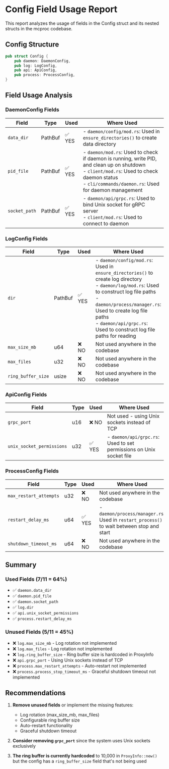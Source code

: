 # Config Field Usage Report

This report analyzes the usage of fields in the Config struct and its nested structs in the mcproc codebase.

## Config Structure

```rust
pub struct Config {
    pub daemon: DaemonConfig,
    pub log: LogConfig,
    pub api: ApiConfig,
    pub process: ProcessConfig,
}
```

## Field Usage Analysis

### DaemonConfig Fields

| Field | Type | Used | Where Used |
|-------|------|------|------------|
| `data_dir` | PathBuf | ✅ YES | - `daemon/config/mod.rs`: Used in `ensure_directories()` to create data directory |
| `pid_file` | PathBuf | ✅ YES | - `daemon/mod.rs`: Used to check if daemon is running, write PID, and clean up on shutdown<br>- `client/mod.rs`: Used to check daemon status<br>- `cli/commands/daemon.rs`: Used for daemon management |
| `socket_path` | PathBuf | ✅ YES | - `daemon/api/grpc.rs`: Used to bind Unix socket for gRPC server<br>- `client/mod.rs`: Used to connect to daemon |

### LogConfig Fields

| Field | Type | Used | Where Used |
|-------|------|------|------------|
| `dir` | PathBuf | ✅ YES | - `daemon/config/mod.rs`: Used in `ensure_directories()` to create log directory<br>- `daemon/log/mod.rs`: Used to construct log file paths<br>- `daemon/process/manager.rs`: Used to create log file paths<br>- `daemon/api/grpc.rs`: Used to construct log file paths for reading |
| `max_size_mb` | u64 | ❌ NO | Not used anywhere in the codebase |
| `max_files` | u32 | ❌ NO | Not used anywhere in the codebase |
| `ring_buffer_size` | usize | ❌ NO | Not used anywhere in the codebase |

### ApiConfig Fields

| Field | Type | Used | Where Used |
|-------|------|------|------------|
| `grpc_port` | u16 | ❌ NO | Not used - using Unix sockets instead of TCP |
| `unix_socket_permissions` | u32 | ✅ YES | - `daemon/api/grpc.rs`: Used to set permissions on Unix socket file |

### ProcessConfig Fields

| Field | Type | Used | Where Used |
|-------|------|------|------------|
| `max_restart_attempts` | u32 | ❌ NO | Not used anywhere in the codebase |
| `restart_delay_ms` | u64 | ✅ YES | - `daemon/process/manager.rs`: Used in `restart_process()` to wait between stop and start |
| `shutdown_timeout_ms` | u64 | ❌ NO | Not used anywhere in the codebase |

## Summary

### Used Fields (7/11 = 64%)
- ✅ `daemon.data_dir`
- ✅ `daemon.pid_file`
- ✅ `daemon.socket_path`
- ✅ `log.dir`
- ✅ `api.unix_socket_permissions`
- ✅ `process.restart_delay_ms`

### Unused Fields (5/11 = 45%)
- ❌ `log.max_size_mb` - Log rotation not implemented
- ❌ `log.max_files` - Log rotation not implemented
- ❌ `log.ring_buffer_size` - Ring buffer size is hardcoded in ProxyInfo
- ❌ `api.grpc_port` - Using Unix sockets instead of TCP
- ❌ `process.max_restart_attempts` - Auto-restart not implemented
- ❌ `process.process_stop_timeout_ms` - Graceful shutdown timeout not implemented

## Recommendations

1. **Remove unused fields** or implement the missing features:
   - Log rotation (max_size_mb, max_files)
   - Configurable ring buffer size
   - Auto-restart functionality
   - Graceful shutdown timeout

2. **Consider removing `grpc_port`** since the system uses Unix sockets exclusively

3. **The ring buffer is currently hardcoded** to 10,000 in `ProxyInfo::new()` but the config has a `ring_buffer_size` field that's not being used